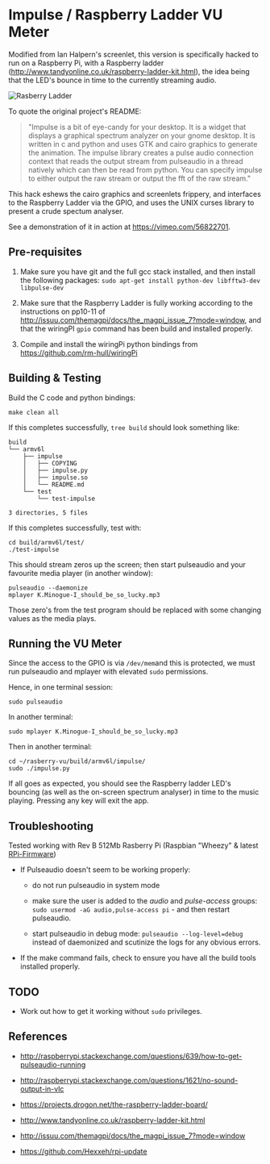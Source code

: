 Impulse / Raspberry Ladder VU Meter
===================================
Modified from Ian Halpern's screenlet, this version is specifically hacked to
run on a Raspberry Pi, with a Raspberry ladder (http://www.tandyonline.co.uk/raspberry-ladder-kit.html),
the idea being that the LED's bounce in time to the currently streaming audio.


![Rasberry Ladder](https://raw.github.com/rm-hull/raspberry-vu/master/raspberry-ladder.png)

To quote the original project's README:

> "Impulse is a bit of eye-candy for your desktop. It is a widget that displays
a graphical spectrum analyzer on your gnome desktop. It is written in c and
python and uses GTK and cairo graphics to generate the animation. The impulse
library creates a pulse audio connection context that reads the output stream
from pulseaudio in a thread natively which can then be read from python. You
can specify impulse to either output the raw stream or output the fft of the
raw stream."

This hack eshews the cairo graphics and screenlets frippery, and interfaces to
the Raspberry Ladder via the GPIO, and uses the UNIX curses library to present
a crude spectum analyser.

See a demonstration of it in action at https://vimeo.com/56822701.

Pre-requisites
--------------
1. Make sure you have git and the full gcc stack installed, and then install the
   following packages: `sudo apt-get install python-dev libfftw3-dev libpulse-dev`

2. Make sure that the Raspberry Ladder is fully working according to the
   instructions on pp10-11 of http://issuu.com/themagpi/docs/the_magpi_issue_7?mode=window,
   and that the wiringPI `gpio` command has been build and installed properly.

3. Compile and install the wiringPi python bindings from https://github.com/rm-hull/wiringPi

Building & Testing
------------------
Build the C code and python bindings:

    make clean all

If this completes successfully, `tree build` should look something like:

    build
    └── armv6l
        ├── impulse
        │   ├── COPYING
        │   ├── impulse.py
        │   ├── impulse.so
        │   └── README.md
        └── test
            └── test-impulse

    3 directories, 5 files

If this completes successfully, test with:

    cd build/armv6l/test/
    ./test-impulse

This should stream zeros up the screen; then start pulseaudio and your favourite
 media player (in another window):

    pulseaudio --daemonize
    mplayer K.Minogue-I_should_be_so_lucky.mp3

Those zero's from the test program should be replaced with some changing values
as the media plays.

Running the VU Meter
--------------------
Since the access to the GPIO is via `/dev/mem`and this is protected, we must
run pulseaudio and mplayer with elevated `sudo` permissions.

Hence, in one terminal session:

    sudo pulseaudio

In another terminal:

    sudo mplayer K.Minogue-I_should_be_so_lucky.mp3

Then in another terminal:

    cd ~/rasberry-vu/build/armv6l/impulse/
    sudo ./impulse.py

If all goes as expected, you should see the Raspberry ladder LED's bouncing
(as well as the on-screen spectrum analyser) in time to the music playing.
Pressing any key will exit the app.

Troubleshooting
---------------
Tested working with Rev B 512Mb Rasberry Pi (Raspbian "Wheezy" & latest
[RPi-Firmware](https://github.com/Hexxeh/rpi-update))

* If Pulseaudio doesn't seem to be working properly:

    - do not run pulseaudio in system mode

    - make sure the user is added to the _audio_ and _pulse-access_ groups:
      `sudo usermod -aG audio,pulse-access pi` - and then restart pulseaudio.

    - start pulseaudio in debug mode: `pulseaudio --log-level=debug` instead
      of daemonized and scutinize the logs for any obvious errors.

* If the make command fails, check to ensure you have all the build tools installed properly.

TODO
----
* Work out how to get it working without `sudo` privileges.

References
----------
* http://raspberrypi.stackexchange.com/questions/639/how-to-get-pulseaudio-running

* http://raspberrypi.stackexchange.com/questions/1621/no-sound-output-in-vlc

* https://projects.drogon.net/the-raspberry-ladder-board/

* http://www.tandyonline.co.uk/raspberry-ladder-kit.html

* http://issuu.com/themagpi/docs/the_magpi_issue_7?mode=window

* https://github.com/Hexxeh/rpi-update
